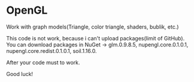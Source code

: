 # OpenGL
Work with graph models(Triangle, color triangle, shaders, bublik, etc.)


This code is not work, because i can't upload packages(limit of GitHub). You can download packages in NuGet -> glm.0.9.8.5, nupengl.core.0.1.0.1, nupengl.core.redist.0.1.0.1, soil.1.16.0.


After your code must to work.

Good luck!
